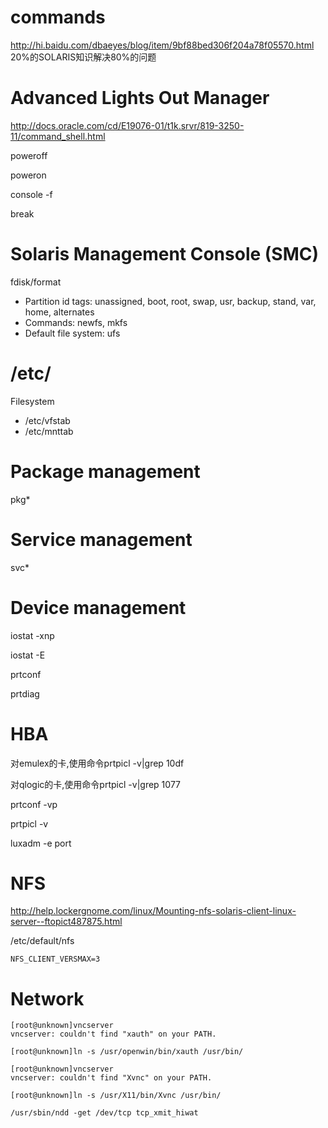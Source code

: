 # commands

http://hi.baidu.com/dbaeyes/blog/item/9bf88bed306f204a78f05570.html
20%的SOLARIS知识解决80%的问题

# Advanced Lights Out Manager

http://docs.oracle.com/cd/E19076-01/t1k.srvr/819-3250-11/command_shell.html

poweroff

poweron

console -f

break

# Solaris Management Console (SMC)

fdisk/format
- Partition id tags: unassigned, boot, root, swap, usr, backup, stand, var, home, alternates
- Commands: newfs, mkfs
- Default file system: ufs

# /etc/

Filesystem
- /etc/vfstab
- /etc/mnttab

# Package management

pkg*

# Service management

svc*

# Device management

iostat -xnp

iostat -E

prtconf

prtdiag

# HBA

对emulex的卡,使用命令prtpicl -v|grep 10df

对qlogic的卡,使用命令prtpicl -v|grep 1077

prtconf -vp

prtpicl -v

luxadm -e port

# NFS

http://help.lockergnome.com/linux/Mounting-nfs-solaris-client-linux-server--ftopict487875.html

/etc/default/nfs
```
NFS_CLIENT_VERSMAX=3
```

# Network

```
[root@unknown]vncserver
vncserver: couldn't find "xauth" on your PATH.

[root@unknown]ln -s /usr/openwin/bin/xauth /usr/bin/

[root@unknown]vncserver
vncserver: couldn't find "Xvnc" on your PATH.

[root@unknown]ln -s /usr/X11/bin/Xvnc /usr/bin/

/usr/sbin/ndd -get /dev/tcp tcp_xmit_hiwat
```
